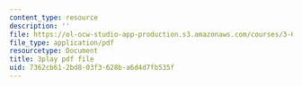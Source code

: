 ```yaml
---
content_type: resource
description: ''
file: https://ol-ocw-studio-app-production.s3.amazonaws.com/courses/3-091sc-introduction-to-solid-state-chemistry-fall-2010/7362cb612bd803f3628ba6d4d7fb535f_iRh3Kpgg0Uc.pdf
file_type: application/pdf
resourcetype: Document
title: 3play pdf file
uid: 7362cb61-2bd8-03f3-628b-a6d4d7fb535f
---
```

